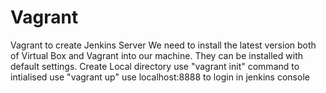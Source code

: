 # Vagrant
Vagrant to create Jenkins Server 
We need to install the latest version both of Virtual Box and Vagrant into our machine. They can be installed with default settings.
Create Local directory 
use "vagrant init" command  to intialised
use "vagrant up" 
use localhost:8888 to login in jenkins console 
